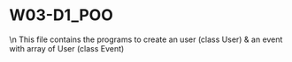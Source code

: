 # W03-D1_POO
\n This file contains the programs to create an user (class User) & an event with array of User (class Event)
